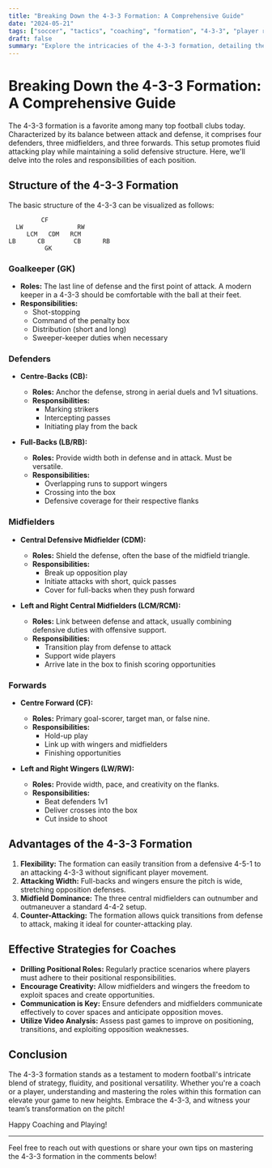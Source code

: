 ```yaml
---
title: "Breaking Down the 4-3-3 Formation: A Comprehensive Guide"
date: "2024-05-21"
tags: ["soccer", "tactics", "coaching", "formation", "4-3-3", "player roles", "football strategy", "team dynamics", "skill development"]
draft: false
summary: "Explore the intricacies of the 4-3-3 formation, detailing the roles and responsibilities of each position and how this setup promotes fluid attacking play. Perfect for players and coaches looking to master this popular football strategy."
---
```


# Breaking Down the 4-3-3 Formation: A Comprehensive Guide

The 4-3-3 formation is a favorite among many top football clubs today. Characterized by its balance between attack and defense, it comprises four defenders, three midfielders, and three forwards. This setup promotes fluid attacking play while maintaining a solid defensive structure. Here, we'll delve into the roles and responsibilities of each position.

## Structure of the 4-3-3 Formation

The basic structure of the 4-3-3 can be visualized as follows:

```plaintext
         CF
  LW               RW
     LCM   CDM   RCM
LB      CB        CB      RB
          GK
```

### Goalkeeper (GK)

- **Roles:** The last line of defense and the first point of attack. A modern keeper in a 4-3-3 should be comfortable with the ball at their feet.
- **Responsibilities:**
  - Shot-stopping
  - Command of the penalty box
  - Distribution (short and long)
  - Sweeper-keeper duties when necessary

### Defenders

- **Centre-Backs (CB):**
  - **Roles:** Anchor the defense, strong in aerial duels and 1v1 situations.
  - **Responsibilities:**
    - Marking strikers
    - Intercepting passes
    - Initiating play from the back

- **Full-Backs (LB/RB):**
  - **Roles:** Provide width both in defense and in attack. Must be versatile.
  - **Responsibilities:**
    - Overlapping runs to support wingers
    - Crossing into the box
    - Defensive coverage for their respective flanks

### Midfielders

- **Central Defensive Midfielder (CDM):**
  - **Roles:** Shield the defense, often the base of the midfield triangle.
  - **Responsibilities:**
    - Break up opposition play
    - Initiate attacks with short, quick passes
    - Cover for full-backs when they push forward

- **Left and Right Central Midfielders (LCM/RCM):**
  - **Roles:** Link between defense and attack, usually combining defensive duties with offensive support.
  - **Responsibilities:**
    - Transition play from defense to attack
    - Support wide players
    - Arrive late in the box to finish scoring opportunities

### Forwards

- **Centre Forward (CF):**
  - **Roles:** Primary goal-scorer, target man, or false nine.
  - **Responsibilities:**
    - Hold-up play
    - Link up with wingers and midfielders
    - Finishing opportunities

- **Left and Right Wingers (LW/RW):**
  - **Roles:** Provide width, pace, and creativity on the flanks.
  - **Responsibilities:**
    - Beat defenders 1v1
    - Deliver crosses into the box
    - Cut inside to shoot

## Advantages of the 4-3-3 Formation

1. **Flexibility:** The formation can easily transition from a defensive 4-5-1 to an attacking 4-3-3 without significant player movement.
2. **Attacking Width:** Full-backs and wingers ensure the pitch is wide, stretching opposition defenses.
3. **Midfield Dominance:** The three central midfielders can outnumber and outmaneuver a standard 4-4-2 setup.
4. **Counter-Attacking:** The formation allows quick transitions from defense to attack, making it ideal for counter-attacking play.

## Effective Strategies for Coaches

- **Drilling Positional Roles:** Regularly practice scenarios where players must adhere to their positional responsibilities.
- **Encourage Creativity:** Allow midfielders and wingers the freedom to exploit spaces and create opportunities.
- **Communication is Key:** Ensure defenders and midfielders communicate effectively to cover spaces and anticipate opposition moves.
- **Utilize Video Analysis:** Assess past games to improve on positioning, transitions, and exploiting opposition weaknesses.

## Conclusion

The 4-3-3 formation stands as a testament to modern football's intricate blend of strategy, fluidity, and positional versatility. Whether you're a coach or a player, understanding and mastering the roles within this formation can elevate your game to new heights. Embrace the 4-3-3, and witness your team’s transformation on the pitch!

Happy Coaching and Playing!

---

Feel free to reach out with questions or share your own tips on mastering the 4-3-3 formation in the comments below!